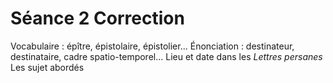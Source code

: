 # Séance 2 Correction

Vocabulaire : épître, épistolaire, épistolier...
Énonciation : destinateur, destinataire, cadre spatio-temporel...
Lieu et date dans les *Lettres persanes*
Les sujet abordés